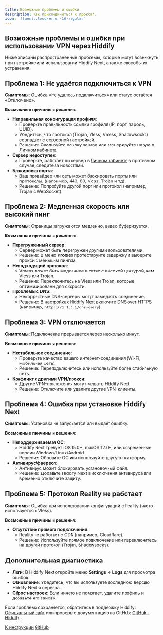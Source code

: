 ```yaml
---
title: Возможные проблемы и ошибки
description: Как присоединиться к прокси?.
icon: 'fluent:cloud-error-16-regular'
---
```


## Возможные проблемы и ошибки при использовании VPN через Hiddify

Ниже описаны распространённые проблемы, которые могут возникнуть при настройке или использовании Hiddify Next, а также способы их устранения.

## Проблема 1: Не удаётся подключиться к VPN

**Симптомы**: Ошибка «Не удалось подключиться» или статус остаётся «Отключено».

**Возможные причины и решения**:
- **Неправильная конфигурация профиля**:
  - Проверьте правильность ссылки профиля (IP, порт, пароль, UUID).
  - Убедитесь, что протокол (Trojan, Vless, Vmess, Shadowsocks) совпадает с серверной настройкой.
  - Решение: Скопируйте ссылку заново или сгенерируйте новую в [Личном кабинете](https://app.shieldy.cc/proxy).
- **Сервер недоступен**:
  - Проверьте, работает ли сервер в [Личном кабинете](https://app.shieldy.cc/proxy) в противном случае, следите за новостями.
- **Блокировка порта**:
  - Ваш провайдер или сеть может блокировать порты или протоколы. (например, 443, 80, Vless, Trojan и тд).
  - Решение: Попробуйте другой порт или протокол (например, Trojan с WebSocket).

## Проблема 2: Медленная скорость или высокий пинг

**Симптомы**: Страницы загружаются медленно, видео буферизуется.

**Возможные причины и решения**:
- **Перегруженный сервер**:
  - Сервер может быть перегружен другими пользователями.
  - Решение: В меню **Proxies** протестируйте задержку и выберите прокси с меньшим пингом.
- **Неподходящий протокол**:
  - Vmess может быть медленнее в сетях с высокой цензурой, чем Vless или Trojan.
  - Решение: Переключитесь на Vless или Trojan, которые оптимизированы для скорости.[](https://vpn.how/en/pages/v2ray-vmess-vless-and-trojan-protocol-comparison.html)
- **Проблемы с DNS**:
  - Некорректные DNS-серверы могут замедлять соединение.
  - Решение: В настройках Hiddify Next включите DNS over HTTPS (например, `https://1.1.1.1/dns-query`).

## Проблема 3: VPN отключается

**Симптомы**: Подключение прерывается через несколько минут.

**Возможные причины и решения**:
- **Нестабильное соединение**:
  - Проверьте качество вашего интернет-соединения (Wi-Fi, мобильная сеть).
  - Решение: Переподключитесь или используйте более стабильную сеть.
- **Конфликт с другими VPN/прокси**:
  - Другие VPN-приложения могут мешать Hiddify Next.
  - Решение: Отключите или удалите другие VPN-клиенты.

## Проблема 4: Ошибка при установке Hiddify Next

**Симптомы**: Установка не запускается или выдаёт ошибку.

**Возможные причины и решения**:
- **Неподдерживаемая ОС**:
  - Hiddify Next требует iOS 15.0+, macOS 12.0+, или современные версии Windows/Linux/Android.
  - Решение: Обновите ОС или используйте другую платформу.[](https://apps.apple.com/us/app/hiddify-proxy-vpn/id6596777532)
- **Антивирус/фаервол**:
  - Антивирус может блокировать установочный файл.
  - Решение: Добавьте Hiddify Next в исключения антивируса или временно отключите защиту.

## Проблема 5: Протокол Reality не работает

**Симптомы**: Ошибка при использовании конфигураций с Reality (часто используется с Vless).

**Возможные причины и решения**:
- **Отсутствие прямого подключения**:
  - Reality не работает с CDN (например, Cloudflare).
  - Решение: Используйте прямое подключение или переключитесь на другой протокол (Trojan, Shadowsocks).

## Дополнительная диагностика

- **Логи**: В Hiddify Next откройте меню **Settings** → **Logs** для просмотра ошибок.
- **Обновление**: Убедитесь, что вы используете последнюю версию Hiddify Next и сервера.
- **Сброс настроек**: Если ничего не помогает, удалите профиль и добавьте его заново.

Если проблема сохраняется, обратитесь в поддержку Hiddify: [Официальный сайт](#) <!-- Замените на https://hiddify.com --> или проверьте документацию на GitHub: [GitHub - Hiddify](#) <!-- Замените на https://github.com/hiddify -->.

<div class="mt-6 flex gap-4">
  <a href="/vpn-connection" class="inline-flex items-center px-4 py-2 bg-primary text-primary-foreground rounded-md hover:bg-primary/90">К инструкции</a>
  <a href="https://github.com/hiddify" class="inline-flex items-center px-4 py-2 border border-muted text-foreground rounded-md hover:bg-muted">GitHub</a>
</div>